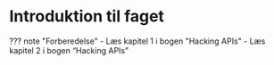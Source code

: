 # Introduktion til faget

??? note "Forberedelse"
    - Læs kapitel 1 i bogen "Hacking APIs"
    - Læs kapitel 2 i bogen “Hacking APIs”
